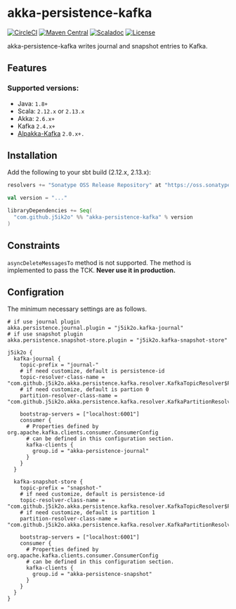 # akka-persistence-kafka

[![CircleCI](https://circleci.com/gh/j5ik2o/akka-persistence-kafka/tree/master.svg?style=shield&circle-token=c809688daf71f6ae582dd2d58cb5518401498373)](https://circleci.com/gh/j5ik2o/akka-persistence-kafka/tree/master)
[![Maven Central](https://maven-badges.herokuapp.com/maven-central/com.github.j5ik2o/akka-persistence-kafka_2.12/badge.svg)](https://maven-badges.herokuapp.com/maven-central/com.github.j5ik2o/akka-persistence-kafka_2.12)
[![Scaladoc](http://javadoc-badge.appspot.com/com.github.j5ik2o/akka-persistence-kafka_2.12.svg?label=scaladoc)](http://javadoc-badge.appspot.com/com.github.j5ik2o/akka-persistence-kafka_2.12/com/github/j5ik2o/akka/persistence/kafka/index.html?javadocio=true)
[![License](https://img.shields.io/badge/License-Apache%202.0-blue.svg)](https://opensource.org/licenses/Apache-2.0)

akka-persistence-kafka writes journal and snapshot entries to Kafka.

## Features

### Supported versions:

- Java: `1.8+`
- Scala: `2.12.x` or `2.13.x` 
- Akka: `2.6.x+`
- Kafka `2.4.x+`
- [Alpakka-Kafka](https://github.com/akka/alpakka-kafka) `2.0.x+.`

## Installation

Add the following to your sbt build (2.12.x, 2.13.x):

```scala
resolvers += "Sonatype OSS Release Repository" at "https://oss.sonatype.org/content/repositories/releases/"

val version = "..."

libraryDependencies += Seq(
  "com.github.j5ik2o" %% "akka-persistence-kafka" % version
)
```

## Constraints

`asyncDeleteMessagesTo` method is not supported. The method is implemented to pass the TCK. **Never use it in production.**

## Configration

The minimum necessary settings are as follows.

```hocon
# if use journal plugin
akka.persistence.journal.plugin = "j5ik2o.kafka-journal"
# if use snapshot plugin
akka.persistence.snapshot-store.plugin = "j5ik2o.kafka-snapshot-store"

j5ik2o {
  kafka-journal {
    topic-prefix = "journal-"
    # if need customize, default is persistence-id
    topic-resolver-class-name = "com.github.j5ik2o.akka.persistence.kafka.resolver.KafkaTopicResolver$PersistenceId"
    # if need customize, default is partion 0
    partition-resolver-class-name = "com.github.j5ik2o.akka.persistence.kafka.resolver.KafkaPartitionResolver$PartitionZero"
    
    bootstrap-servers = ["localhost:6001"]
    consumer {
      # Properties defined by org.apache.kafka.clients.consumer.ConsumerConfig
      # can be defined in this configuration section.
      kafka-clients {
        group.id = "akka-persistence-journal"
      }
    }
  }

  kafka-snapshot-store {
    topic-prefix = "snapshot-"
    # if need customize, default is persistence-id
    topic-resolver-class-name = "com.github.j5ik2o.akka.persistence.kafka.resolver.KafkaTopicResolver$PersistenceId"
    # if need customize, default is partition 1
    partition-resolver-class-name = "com.github.j5ik2o.akka.persistence.kafka.resolver.KafkaPartitionResolver$PartitionZero"

    bootstrap-servers = ["localhost:6001"]
    consumer {
      # Properties defined by org.apache.kafka.clients.consumer.ConsumerConfig
      # can be defined in this configuration section.
      kafka-clients {
        group.id = "akka-persistence-snapshot"
      }
    }
  }
}
```


